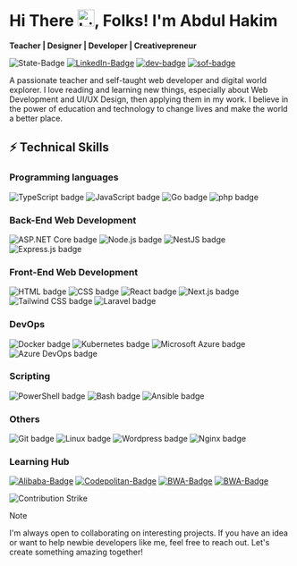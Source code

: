 <!-- diable lint message -->
# Hi There <img src="https://user-images.githubusercontent.com/1303154/88677602-1635ba80-d120-11ea-84d8-d263ba5fc3c0.gif" width="30px" alt="hi">, Folks! I'm Abdul Hakim

**Teacher | Designer | Developer | Creativepreneur**

![State-Badge](https://img.shields.io/badge/state-newbs-blue?style=flat-square)
[![LinkedIn-Badge](https://img.shields.io/badge/LinkedIn-0077B5?style=flat-square&logo=linkedin&logoColor=white 'Contact me on LinkedIn')](https://www.linkedin.com/in/alarwasyi98/)
[![dev-badge](https://img.shields.io/badge/dev.to-45496A?style=flat-square&logo=devdotto&logoColor=white)](https://dev.to/alarwasyi98)
[![sof-badge](https://img.shields.io/badge/StackOverflow-orange?style=flat-square&logo=stackoverflow&logoColor=white)](https://stackoverflow.com/users/17326504/alarwasyi98)
<!-- [![X-Badge](https://img.shields.io/badge/Twitter-00ADD8?style=flat-square&logo=x&logoColor=white&logoSize=small 'Follow me on X')](https://www.twitter.com/in/alarwasyi98/) -->

A passionate teacher and self-taught web developer and digital world explorer. I love reading and learning new things, especially about Web Development and UI/UX Design, then applying them in my work.
I believe in the power of education and technology to change lives and make the world a better place.

## ⚡ Technical Skills

### Programming languages

![TypeScript badge](https://img.shields.io/badge/TypeScript-007ACC?style=flat-square&logo=typescript&logoColor=white)
![JavaScript badge](https://img.shields.io/badge/JavaScript-323330?style=flat-square&logo=javascript)
![Go badge](https://img.shields.io/badge/Go-00ADD8?style=flat-square&logo=go&logoColor=white)
![php badge](https://img.shields.io/badge/PHP-817BDB?style=flat-square&logo=php&logoColor=white)

### Back-End Web Development

![ASP.NET Core badge](https://img.shields.io/badge/ASP.NET_Core-5C2D91?style=flat-square&logo=.net)
![Node.js badge](https://img.shields.io/badge/Node.js-43853D?style=flat-square&logo=node.js&logoColor=white)
![NestJS badge](https://img.shields.io/badge/NestJS-404D59?style=flat-square&logo=nestjs&color=CB3837)
![Express.js badge](https://img.shields.io/badge/Express.js-404D59?style=flat-square&logo=express)

### Front-End Web Development

![HTML badge](https://img.shields.io/badge/HTML-orange?style=flat-square&logo=html5&logoColor=white)
![CSS badge](https://img.shields.io/badge/CSS-blue?&style=flat-square&logo=css3)
![React badge](https://img.shields.io/badge/React-20232A?style=flat-square&logo=react)
![Next.js badge](https://img.shields.io/badge/Next.js-000?logo=nextdotjs&logoColor=fff&style=flat-square)
![Tailwind CSS badge](https://img.shields.io/badge/Tailwind_CSS-07405E?style=flat-square&logo=tailwind-css&logoColor=white)
![Laravel badge](https://img.shields.io/badge/Laravel-FF2D20?style=flat-square&logo=laravel&logoColor=white)

### DevOps

![Docker badge](https://img.shields.io/badge/Docker-informational?style=flat-square&logo=docker&logoColor=white)
![Kubernetes badge](https://img.shields.io/badge/Kubernetes-orange?style=flat-square&logo=kubernetes&logoColor=white)
![Microsoft Azure badge](https://img.shields.io/badge/GitHub_Actions-00000F?style=flat-square&logo=github-actions)
![Azure DevOps badge](https://img.shields.io/badge/Azure_DevOps-0078D7?style=flat-square&logo=accusoft)

### Scripting

![PowerShell badge](https://img.shields.io/badge/PowerShell-00000F?style=flat-square&logo=piapro&logoColor=blue)
![Bash badge](https://img.shields.io/badge/Bash-00000F?style=flat-square&logo=gnu-bash)
![Ansible badge](https://img.shields.io/badge/Ansible-00000F?style=flat-square&logo=ansible)

### Others

![Git badge](https://img.shields.io/badge/Git-informational?style=flat-square&logo=Git&color=F05032&logoColor=white)
![Linux badge](https://img.shields.io/badge/Linux-orange?style=flat-square&logo=ubuntu&logoColor=white)
![Wordpress badge](https://img.shields.io/badge/WordPress-blue?style=flat-square&logo=wordpress&logoColor=white)
![Nginx badge](https://img.shields.io/badge/Nginx-black?style=flat-square&logo=Nginx&logoColor=green)


<!-- [![My Skills](https://skillicons.dev/icons?i=html,css,js,ts,react,py,gitlab,github,git,bootstrap,tailwind,next,laravel,cloudflare,figma,mui,ai,ps&theme=dark&perline=9)](https://skillicons.dev) -->

### Learning Hub

[![Alibaba-Badge](https://img.shields.io/badge/Alibaba_Cloud-orange?style=flat-square&logo=alibabacloud&logoColor=white)](edu.alibabacloud.com)
[![Codepolitan-Badge](https://img.shields.io/badge/Codepolitan-009988?style=flat-square&logo=codepen&logoColor=white)](codepolitan.com)
[![BWA-Badge](https://img.shields.io/badge/Build_with_Angga-blue?style=flat-square&logo=blogger&logoColor=white)](buildwithangga.com)
[![BWA-Badge](https://img.shields.io/badge/Rubrik_Grafis-darkblue?style=flat-square&logo=r&logoColor=white)](rubrikgrafis.com)

<!-- ![image](https://alicloud-common.oss-ap-southeast-1.aliyuncs.com/2023/Developers/Certified-Developer.jpg) -->

![Contribution Strike](https://github-readme-streak-stats.herokuapp.com/?user=alarwasyi98&theme=transparent&hide_border=true&card-width=700)

<!-- [![roadmap.sh](https://api.roadmap.sh/v1-badge/wide/64d2014f958c39fd1f8043bc?variant=dark&roadmaps=frontend%2Cdesign-system)](https://roadmap.sh) -->

> [!NOTE]
> I'm always open to collaborating on interesting projects. If you have an idea or want to help newbie developers like me, feel free to reach out. Let's create something amazing together!
